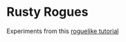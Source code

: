 # Rusty Rogues

Experiments from this [roguelike tutorial](https://bfnightly.bracketproductions.com/chapter_0.html)
